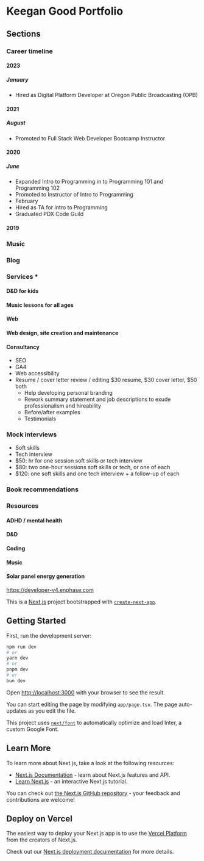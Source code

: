 # Keegan Good Portfolio

## Sections

### Career timeline
#### 2023
##### January
  - Hired as Digital Platform Developer at Oregon Public Broadcasting (OPB)
#### 2021
##### August
  - Promoted to Full Stack Web Developer Bootcamp Instructor 
#### 2020
##### June
  - Expanded Intro to Programming in to Programming 101 and Programming 102
  - Promoted to Instructor of Intro to Programming
  - February
  - Hired as TA for Intro to Programming
  - Graduated PDX Code Guild
#### 2019

### Music

### Blog

### Services *
#### D&D for kids
#### Music lessons for all ages
#### Web
#### Web design, site creation and maintenance
#### Consultancy
- SEO
- GA4
- Web accessibility
- Resume / cover letter review / editing $30 resume, $30 cover letter, $50 both
    - Help developing personal branding
    - Rework summary statement and job descriptions to exude professionalism and hireability
    - Before/after examples
    - Testimonials
### Mock interviews
- Soft skills
- Tech interview
- $50: hr for one session soft skills or tech interview
- $80: two one-hour sessions soft skills or tech, or one of each
- $120: one soft skills and one tech interview + a follow-up of each

### Book recommendations

### Resources
#### ADHD / mental health
#### D&D
#### Coding
#### Music
#### Solar panel energy generation
https://developer-v4.enphase.com


This is a [Next.js](https://nextjs.org/) project bootstrapped with [`create-next-app`](https://github.com/vercel/next.js/tree/canary/packages/create-next-app).

## Getting Started

First, run the development server:

```bash
npm run dev
# or
yarn dev
# or
pnpm dev
# or
bun dev
```

Open [http://localhost:3000](http://localhost:3000) with your browser to see the result.

You can start editing the page by modifying `app/page.tsx`. The page auto-updates as you edit the file.

This project uses [`next/font`](https://nextjs.org/docs/basic-features/font-optimization) to automatically optimize and load Inter, a custom Google Font.

## Learn More

To learn more about Next.js, take a look at the following resources:

- [Next.js Documentation](https://nextjs.org/docs) - learn about Next.js features and API.
- [Learn Next.js](https://nextjs.org/learn) - an interactive Next.js tutorial.

You can check out [the Next.js GitHub repository](https://github.com/vercel/next.js/) - your feedback and contributions are welcome!

## Deploy on Vercel

The easiest way to deploy your Next.js app is to use the [Vercel Platform](https://vercel.com/new?utm_medium=default-template&filter=next.js&utm_source=create-next-app&utm_campaign=create-next-app-readme) from the creators of Next.js.

Check out our [Next.js deployment documentation](https://nextjs.org/docs/deployment) for more details.
